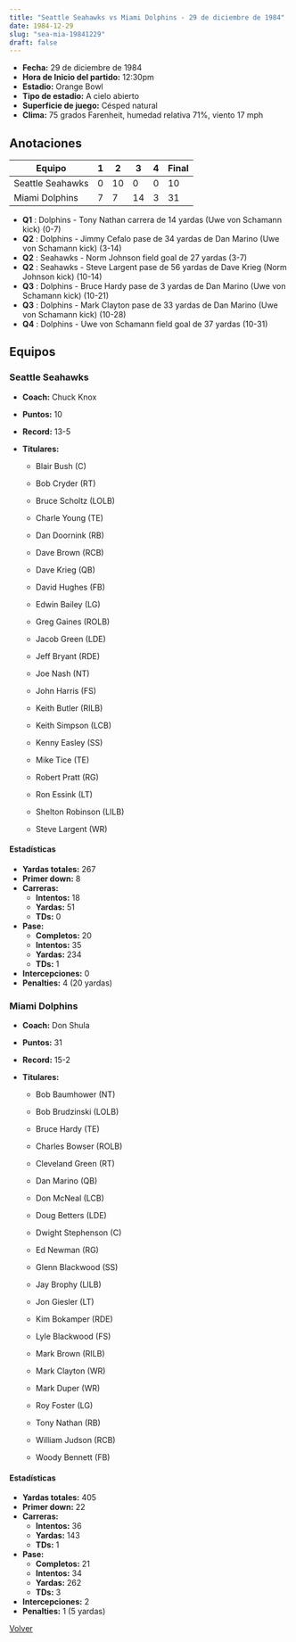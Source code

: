 ```yaml
---
title: "Seattle Seahawks vs Miami Dolphins - 29 de diciembre de 1984"
date: 1984-12-29
slug: "sea-mia-19841229"
draft: false
---
```

* **Fecha:** 29 de diciembre de 1984
* **Hora de Inicio del partido:** 12:30pm
* **Estadio:** Orange Bowl
* **Tipo de estadio:** A cielo abierto
* **Superficie de juego:** Césped natural
* **Clima:** 75 grados Farenheit, humedad relativa 71%, viento 17 mph




## Anotaciones
| Equipo | 1 | 2 | 3 | 4 | Final |
|--------|---|---|---|---|-------|
| Seattle Seahawks  | 0 | 10 | 0 | 0  | 10 |
| Miami Dolphins  | 7 | 7 | 14 | 3  | 31 |
* **Q1** : Dolphins - Tony Nathan carrera de 14 yardas (Uwe von Schamann kick) (0-7)
* **Q2** : Dolphins - Jimmy Cefalo pase de 34 yardas de Dan Marino (Uwe von Schamann kick) (3-14)
* **Q2** : Seahawks - Norm Johnson field goal de 27 yardas (3-7)
* **Q2** : Seahawks - Steve Largent pase de 56 yardas de Dave Krieg (Norm Johnson kick) (10-14)
* **Q3** : Dolphins - Bruce Hardy pase de 3 yardas de Dan Marino (Uwe von Schamann kick) (10-21)
* **Q3** : Dolphins - Mark Clayton pase de 33 yardas de Dan Marino (Uwe von Schamann kick) (10-28)
* **Q4** : Dolphins - Uwe von Schamann field goal de 37 yardas (10-31)


## Equipos


### Seattle Seahawks
* **Coach:** Chuck Knox
* **Puntos:** 10
* **Record:** 13-5
* **Titulares:** 

  * Blair Bush (C) 

  * Bob Cryder (RT) 

  * Bruce Scholtz (LOLB) 

  * Charle Young (TE) 

  * Dan Doornink (RB) 

  * Dave Brown (RCB) 

  * Dave Krieg (QB) 

  * David Hughes (FB) 

  * Edwin Bailey (LG) 

  * Greg Gaines (ROLB) 

  * Jacob Green (LDE) 

  * Jeff Bryant (RDE) 

  * Joe Nash (NT) 

  * John Harris (FS) 

  * Keith Butler (RILB) 

  * Keith Simpson (LCB) 

  * Kenny Easley (SS) 

  * Mike Tice (TE) 

  * Robert Pratt (RG) 

  * Ron Essink (LT) 

  * Shelton Robinson (LILB) 

  * Steve Largent (WR) 

#### Estadísticas
* **Yardas totales:** 267
* **Primer down:** 8
* **Carreras:**
  * **Intentos:** 18
  * **Yardas:** 51
  * **TDs:** 0
* **Pase:**
  * **Completos:** 20
  * **Intentos:** 35
  * **Yardas:** 234
  * **TDs:** 1
* **Intercepciones:** 0
* **Penalties:** 4 (20 yardas)

### Miami Dolphins
* **Coach:** Don Shula
* **Puntos:** 31
* **Record:** 15-2
* **Titulares:** 

  * Bob Baumhower (NT) 

  * Bob Brudzinski (LOLB) 

  * Bruce Hardy (TE) 

  * Charles Bowser (ROLB) 

  * Cleveland Green (RT) 

  * Dan Marino (QB) 

  * Don McNeal (LCB) 

  * Doug Betters (LDE) 

  * Dwight Stephenson (C) 

  * Ed Newman (RG) 

  * Glenn Blackwood (SS) 

  * Jay Brophy (LILB) 

  * Jon Giesler (LT) 

  * Kim Bokamper (RDE) 

  * Lyle Blackwood (FS) 

  * Mark Brown (RILB) 

  * Mark Clayton (WR) 

  * Mark Duper (WR) 

  * Roy Foster (LG) 

  * Tony Nathan (RB) 

  * William Judson (RCB) 

  * Woody Bennett (FB) 

#### Estadísticas
* **Yardas totales:** 405
* **Primer down:** 22
* **Carreras:**
  * **Intentos:** 36
  * **Yardas:** 143
  * **TDs:** 1
* **Pase:**
  * **Completos:** 21
  * **Intentos:** 34
  * **Yardas:** 262
  * **TDs:** 3
* **Intercepciones:** 2
* **Penalties:** 1 (5 yardas)


[Volver](/historia/1984)
